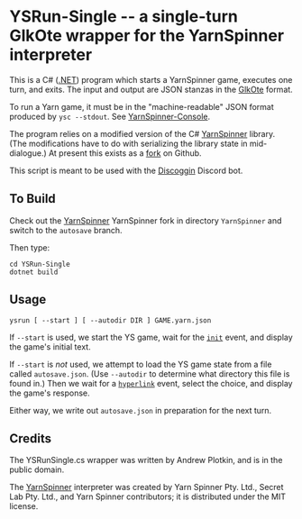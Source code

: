 # YSRun-Single -- a single-turn GlkOte wrapper for the YarnSpinner interpreter

This is a C# ([.NET][dotnet]) program which starts a YarnSpinner game, executes one turn, and exits. The input and output are JSON stanzas in the [GlkOte][] format.

To run a Yarn game, it must be in the "machine-readable" JSON format produced by `ysc --stdout`. See [YarnSpinner-Console][ysconsole].

The program relies on a modified version of the C# [YarnSpinner][] library. (The modifications have to do with serializing the library state in mid-dialogue.) At present this exists as a [fork][ysfork] on Github.

This script is meant to be used with the [Discoggin][] Discord bot.

[YarnSpinner]: https://github.com/YarnSpinnerTool/YarnSpinner
[ysconsole]: https://github.com/YarnSpinnerTool/YarnSpinner-Console
[ysfork]: https://github.com/erkyrath/YarnSpinner/tree/autosave
[Discoggin]: https://github.com/iftechfoundation/discoggin
[GlkOte]: https://eblong.com/zarf/glk/glkote/docs.html
[GlkOteInit]: https://eblong.com/zarf/glk/glkote/docs.html#input
[dotnet]: https://dotnet.microsoft.com/en-us/download

## To Build

Check out the [YarnSpinner][ysfork] YarnSpinner fork in directory `YarnSpinner` and switch to the `autosave` branch.

Then type:

```
cd YSRun-Single
dotnet build
```

## Usage

```
ysrun [ --start ] [ --autodir DIR ] GAME.yarn.json
```

If `--start` is used, we start the YS game, wait for the [`init`][GlkOteInit] event, and display the game's initial text. 

If `--start` is *not* used, we attempt to load the YS game state from a file called `autosave.json`. (Use `--autodir` to determine what directory this file is found in.) Then we wait for a [`hyperlink`][GlkOteInit] event, select the choice, and display the game's response.

Either way, we write out `autosave.json` in preparation for the next turn.

## Credits

The YSRunSingle.cs wrapper was written by Andrew Plotkin, and is in the public domain.

The [YarnSpinner][] interpreter was created by Yarn Spinner Pty. Ltd., Secret Lab Pty. Ltd., and Yarn Spinner contributors; it is distributed under the MIT license.
